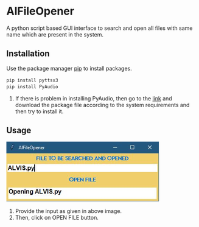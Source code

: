 # AlFileOpener

A python script based GUI interface to search and open all files with same name which are present in the system.

## Installation

Use the package manager [pip](https://pip.pypa.io/en/stable/) to install packages.

```bash
pip install pyttsx3
pip install PyAudio
```
1. If there is problem in installing PyAudio, then go to the [link](https://www.lfd.uci.edu/~gohlke/pythonlibs/) and download the package file according to the system requirements and then try to install it.

## Usage

![](/Capture.JPG)

1. Provide the input as given in above image.
2. Then, click on OPEN FILE button.